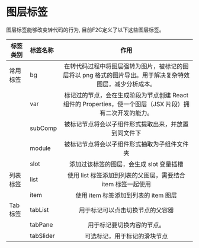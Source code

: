 # 图层标签

图层标签能够改变转代码的行为, 目前F2C定义了以下这些图层标签。

| 标签类别 | 标签名称  |                                                   作用                                                    | 
| -------- | :-------- | :-------------------------------------------------------------------------------------------------------: |
| 常用标签 | bg        | 在转代码过程中将图层强转为图片，被标记的图层将以 png 格式的图片导出。用于解决复杂特效图层，减少分析成本。 |
| &nbsp;   | var       | 标记过的节点，会在生成阶段为节点创建 React 组件的 Properties，使一个图层（JSX 片段）拥有二次开发的能力。  |
| &nbsp;   | subComp   |              被标记节点将会以子组件形式提取出来，并放置到同文件下                |
| &nbsp;   | module       |               被标记节点将会以子组件形式抽取为子组件文件夹               |
| &nbsp;   | slot      |                                 添加过该标签的图层，会生成 slot 变量插槽                                  |
| 列表标签  | list      |                       使用 list 标签添加到列表的父图层，需要结合 item 标签一起使用                        |
| &nbsp;   | item      |                                   使用 item 标签添加到列表的 item 图层                                    |
| Tab 标签 | tabList   |                                     用于标记可以点击切换节点的父容器                                      |
| &nbsp;   | tabPane   |                                        用于标记要切换内容的节点。                                         |
| &nbsp;   | tabSlider |                                       可选标记，用于标记的滑块节点                                        |
